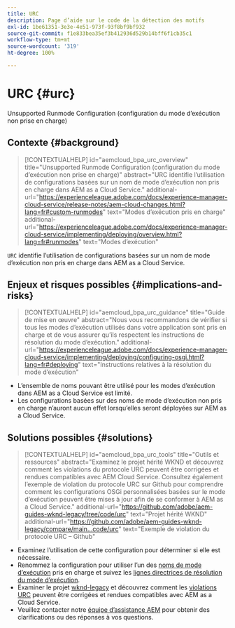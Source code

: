 ```yaml
---
title: URC
description: Page d’aide sur le code de la détection des motifs
exl-id: 1be61351-3e3e-4e51-973f-93f8bf9bf932
source-git-commit: f1e833bea35ef3b412936d529b14bff6f1cb35c1
workflow-type: tm+mt
source-wordcount: '319'
ht-degree: 100%

---
```


# URC {#urc}

Unsupported Runmode Configuration (configuration du mode d’exécution non prise en charge)

## Contexte {#background}

>[!CONTEXTUALHELP]
>id="aemcloud_bpa_urc_overview"
>title="Unsupported Runmode Configuration (configuration du mode d’exécution non prise en charge)"
>abstract="URC identifie l’utilisation de configurations basées sur un nom de mode d’exécution non pris en charge dans AEM as a Cloud Service."
>additional-url="https://experienceleague.adobe.com/docs/experience-manager-cloud-service/release-notes/aem-cloud-changes.html?lang=fr#custom-runmodes" text="Modes d’exécution pris en charge"
>additional-url="https://experienceleague.adobe.com/docs/experience-manager-cloud-service/implementing/deploying/overview.html?lang=fr#runmodes" text="Modes d’exécution"

`URC` identifie l’utilisation de configurations basées sur un nom de mode d’exécution non pris en charge dans AEM as a Cloud Service.

## Enjeux et risques possibles {#implications-and-risks}

>[!CONTEXTUALHELP]
>id="aemcloud_bpa_urc_guidance"
>title="Guide de mise en œuvre"
>abstract="Nous vous recommandons de vérifier si tous les modes d’exécution utilisés dans votre application sont pris en charge et de vous assurer qu’ils respectent les instructions de résolution du mode d’exécution."
>additional-url="https://experienceleague.adobe.com/docs/experience-manager-cloud-service/implementing/deploying/configuring-osgi.html?lang=fr#deploying" text="Instructions relatives à la résolution du mode d’exécution"

* L’ensemble de noms pouvant être utilisé pour les modes d’exécution dans AEM as a Cloud Service est limité.
* Les configurations basées sur des noms de mode d’exécution non pris en charge n’auront aucun effet lorsqu’elles seront déployées sur AEM as a Cloud Service.

## Solutions possibles {#solutions}

>[!CONTEXTUALHELP]
>id="aemcloud_bpa_urc_tools"
>title="Outils et ressources"
>abstract="Examinez le projet hérité WKND et découvrez comment les violations du protocole URC peuvent être corrigées et rendues compatibles avec AEM Cloud Service. Consultez également l’exemple de violation du protocole URC sur Github pour comprendre comment les configurations OSGi personnalisées basées sur le mode d’exécution peuvent être mises à jour afin de se conformer à AEM as a Cloud Service."
>additional-url="https://github.com/adobe/aem-guides-wknd-legacy/tree/code/urc" text="Projet hérité WKND"
>additional-url="https://github.com/adobe/aem-guides-wknd-legacy/compare/main...code/urc" text="Exemple de violation du protocole URC – Github"

* Examinez l’utilisation de cette configuration pour déterminer si elle est nécessaire.
* Renommez la configuration pour utiliser l’un des [noms de mode d’exécution](https://experienceleague.adobe.com/docs/experience-manager-cloud-service/release-notes/aem-cloud-changes.html?lang=fr#custom-runmodes) pris en charge et suivez les [lignes directrices de résolution du mode d’exécution](https://experienceleague.adobe.com/docs/experience-manager-cloud-service/implementing/deploying/configuring-osgi.html?lang=fr#runmode-resolution).
* Examiner le projet [wknd-legacy](https://github.com/adobe/aem-guides-wknd-legacy/tree/code/urc) et découvrez comment les [violations URC](https://github.com/adobe/aem-guides-wknd-legacy/compare/main...code/urc) peuvent être corrigées et rendues compatibles avec AEM as a Cloud Service.
* Veuillez contacter notre [équipe d’assistance AEM](https://helpx.adobe.com/fr/enterprise/using/support-for-experience-cloud.html) pour obtenir des clarifications ou des réponses à vos questions.
